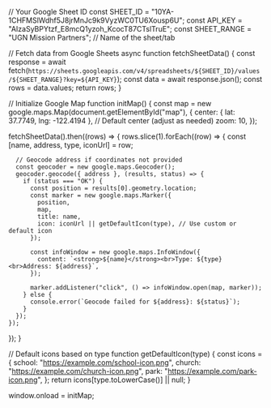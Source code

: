 // Your Google Sheet ID
const SHEET_ID = "10YA-1CHFMSlWdhf5J8jrMnJc9k9VyzWC0TU6Xousp6U";
const API_KEY = "AIzaSyBPYtzf_E8mcQ1yzoh_KcocT87CTslTruE";
const SHEET_RANGE = "UGN Mission Partners"; // Name of the sheet/tab

// Fetch data from Google Sheets
async function fetchSheetData() {
  const response = await fetch(`https://sheets.googleapis.com/v4/spreadsheets/${SHEET_ID}/values/${SHEET_RANGE}?key=${API_KEY}`);
  const data = await response.json();
  const rows = data.values;
  return rows;
}

// Initialize Google Map
function initMap() {
  const map = new google.maps.Map(document.getElementById("map"), {
    center: { lat: 37.7749, lng: -122.4194 }, // Default center (adjust as needed)
    zoom: 10,
  });

  fetchSheetData().then((rows) => {
    rows.slice(1).forEach((row) => {
      const [name, address, type, iconUrl] = row;

      // Geocode address if coordinates not provided
      const geocoder = new google.maps.Geocoder();
      geocoder.geocode({ address }, (results, status) => {
        if (status === "OK") {
          const position = results[0].geometry.location;
          const marker = new google.maps.Marker({
            position,
            map,
            title: name,
            icon: iconUrl || getDefaultIcon(type), // Use custom or default icon
          });

          const infoWindow = new google.maps.InfoWindow({
            content: `<strong>${name}</strong><br>Type: ${type}<br>Address: ${address}`,
          });

          marker.addListener("click", () => infoWindow.open(map, marker));
        } else {
          console.error(`Geocode failed for ${address}: ${status}`);
        }
      });
    });
  });
}

// Default icons based on type
function getDefaultIcon(type) {
  const icons = {
    school: "https://example.com/school-icon.png",
    church: "https://example.com/church-icon.png",
    park: "https://example.com/park-icon.png",
  };
  return icons[type.toLowerCase()] || null;
}

window.onload = initMap;

